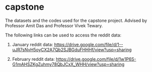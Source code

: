 # capstone
The datasets and the codes used for the capstone project. Advised by Professor Amit Das and Professor Vivek Tewary.


The following links can be used to access the reddit data:

1. January reddit data:
https://drive.google.com/file/d/1--uJR7sNvH5oyCX2A7Qb2SJBGduFHHHf/view?usp=sharing

2. February reddit data:
https://drive.google.com/file/d/1w1P6S-G1mAHSZKgZuhmy78QbJCxX_WHH/view?usp=sharing
